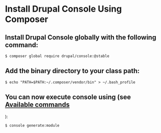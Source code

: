 # Install Drupal Console Using Composer

## Install Drupal Console globally with the following command:
```
$ composer global require drupal/console:@stable
```

## Add the binary directory to your class path:
```
$ echo "PATH=$PATH:~/.composer/vendor/bin" > ~/.bash_profile
```

## You can now execute console using (see [Available commands](../how-to-use/available-commands.md)
):
```
$ console generate:module
```